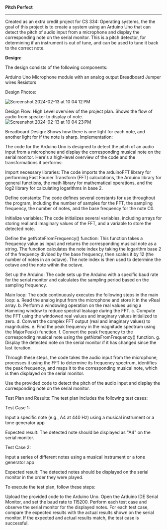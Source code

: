 **Pitch Perfect**
______________________________
Created as an extra credit project for CS 334: Operating systems, the the goal of this project is to create a system using an Arduino Uno that can detect the pitch of audio input from a microphone and display the corresponding note on the serial monitor. This is a pitch detector, for determining if an instrument is out of tune, and can be used to tune it back to the correct note.

**Design:**

The design consists of the following components:

Arduino Uno
Microphone module with an analog output
Breadboard
Jumper wires
Resistors

Design Photos:

![Screenshot 2024-02-13 at 10 04 12 PM](https://github.com/Cory47/PitchPerfectDetector/assets/83315406/3621fa0d-e2b4-4132-88a6-d33d0b6cd4a6)

Design Flow: High Level overview of the project plan. Shows the flow of audio from speaker to display of note.
![Screenshot 2024-02-13 at 10 04 23 PM](https://github.com/Cory47/PitchPerfectDetector/assets/83315406/f486bf28-6f6e-431a-99bd-692e7c6f9083)

Breadboard Design: Shows how there is one light for each note, and another light for if the note is sharp. 
Implementation:

The code for the Arduino Uno is designed to detect the pitch of an audio input from a microphone and display the corresponding musical note on the serial monitor. Here's a high-level overview of the code and the transformations it performs:

Import necessary libraries: The code imports the arduinoFFT library for performing Fast Fourier Transform (FFT) calculations, the Arduino library for general functions, the math library for mathematical operations, and the log2 library for calculating logarithms in base 2.

Define constants: The code defines several constants for use throughout the program, including the number of samples for the FFT, the sampling frequency, the number of notes, and the base frequency for the note C0.

Initialize variables: The code initializes several variables, including arrays for storing real and imaginary values of the FFT, and a variable to store the detected note.

Define the getNoteFromFrequency() function: This function takes a frequency value as input and returns the corresponding musical note as a string. The function calculates the note index by taking the logarithm base 2 of the frequency divided by the base frequency, then scales it by 12 (the number of notes in an octave). The note index is then used to determine the octave and the note within the octave.

Set up the Arduino: The code sets up the Arduino with a specific baud rate for the serial monitor and calculates the sampling period based on the sampling frequency.

Main loop: The code continuously executes the following steps in the main loop:
a. Read the analog input from the microphone and store it in the vReal array.
b. Perform a windowing operation on the real values using a Hamming window to reduce spectral leakage during the FFT.
c. Compute the FFT using the windowed real values and imaginary values initialized to zero.
d. Convert the complex FFT output (real and imaginary values) to magnitudes.
e. Find the peak frequency in the magnitude spectrum using the MajorPeak() function.
f. Convert the peak frequency to the corresponding musical note using the getNoteFromFrequency() function.
g. Display the detected note on the serial monitor if it has changed since the last iteration.

Through these steps, the code takes the audio input from the microphone, processes it using the FFT to determine its frequency spectrum, identifies the peak frequency, and maps it to the corresponding musical note, which is then displayed on the serial monitor.

Use the provided code to detect the pitch of the audio input and display the corresponding note on the serial monitor.

Test Plan and Results:
The test plan includes the following test cases:

Test Case 1:

Input a specific note (e.g., A4 at 440 Hz) using a musical instrument or a tone generator app

Expected result: The detected note should be displayed as "A4" on the serial monitor.

Test Case 2: 

Input a series of different notes using a musical instrument or a tone generator app

Expected result: The detected notes should be displayed on the serial monitor in the order they were played.

To execute the test plan, follow these steps:

Upload the provided code to the Arduino Uno.
Open the Arduino IDE Serial Monitor, and set the baud rate to 115200.
Perform each test case and observe the serial monitor for the displayed notes.
For each test case, compare the expected results with the actual results shown on the serial monitor. If the expected and actual results match, the test case is successful.
